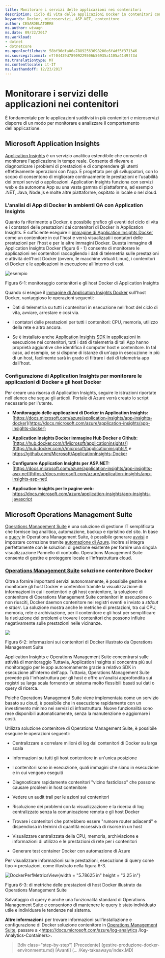 ```yaml
---
title: Monitorare i servizi delle applicazioni nei contenitori
description: Ciclo di vita delle applicazioni Docker in contenitori con piattaforma e strumenti Microsoft
keywords: Docker, microservizi, ASP.NET, contenitore
author: CESARDELATORRE
ms.author: wiwagn
ms.date: 09/22/2017
ms.workload:
- dotnet
- dotnetcore
ms.openlocfilehash: 58bf96dfa06a78892563698200e6f4df5f371346
ms.sourcegitcommit: e7f04439d78909229506b56935a1105a4149ff3d
ms.translationtype: MT
ms.contentlocale: it-IT
ms.lasthandoff: 12/23/2017
---
```

# <a name="monitor-containerized-application-services"></a>Monitorare i servizi delle applicazioni nei contenitori

È fondamentale per le applicazioni suddivisi in più contenitori e microservizi disporre di un modo per monitorare e analizzare il comportamento dell'applicazione.

## <a name="microsoft-application-insights"></a>Microsoft Application Insights

[Application Insights](https://docs.microsoft.com/azure/application-insights/app-insights-overview) è un servizio analitica estendibile che consente di monitorare l'applicazione in tempo reale. Consente di rilevare e diagnosticare i problemi di prestazioni e di comprendere gli utenti effettivamente operazioni con l'app. È progettato per gli sviluppatori, con lo scopo di consentono di migliorare continuamente le prestazioni e l'usabilità dei propri servizi o applicazioni. Application Insights funziona con servizi web e da autonome App su una vasta gamma di piattaforme, ad esempio .NET, Java, Node.js e molte altre piattaforme, ospitato in locale o nel cloud.

### <a name="analyzing-docker-apps-in-qa-environments-using-application-insights"></a>L'analisi di App di Docker in ambienti QA con Application Insights

Quanto fa riferimento a Docker, è possibile grafico gli eventi del ciclo di vita e i contatori delle prestazioni dai contenitori di Docker in Application Insights. È sufficiente eseguire il [immagine di Application Insights Docker](https://hub.docker.com/r/microsoft/applicationinsights/) come un contenitore in cui l'host e verrà visualizzati i contatori delle prestazioni per l'host e per le altre immagini Docker. Questa immagine di Application Insights Docker (figura 6 - 1) consente di monitorare le applicazioni nei contenitori raccogliendo i dati di telemetria sulle prestazioni e attività dell'host Docker (ovvero, le macchine virtuali Linux), i contenitori di Docker e le applicazioni in esecuzione all'interno di essi.

![esempio](./media/image1.png)

Figura 6-1: monitoraggio contenitori e gli host Docker di Application Insights

Quando si esegue il [immagine di Application Insights Docker](https://hub.docker.com/r/microsoft/applicationinsights/) sull'host Docker, vantaggioso le operazioni seguenti:

-   Dati di telemetria su tutti i contenitori in esecuzione nell'host del ciclo di vita, avviare, arrestare e così via.

-   I contatori delle prestazioni per tutti i contenitori: CPU, memoria, utilizzo della rete e altro ancora.

-   Se è installato anche [Application Insights SDK](https://docs.microsoft.com/azure/application-insights/app-insights-asp-net) in applicazioni in esecuzione nei contenitori, tutti i dati di telemetria di tali App hanno proprietà aggiuntive che identifica il computer host e contenitore. In tal caso, ad esempio, se si dispone di istanze di un'app in esecuzione in più di un host, facilmente sarà in grado di filtrare i dati di telemetria app dall'host.

### <a name="setting-up-application-insights-to-monitor-docker-applications-and-docker-hosts"></a>Configurazione di Application Insights per monitorare le applicazioni di Docker e gli host Docker

Per creare una risorsa di Application Insights, seguire le istruzioni riportate nell'elenco che segue gli articoli. Portale di Azure verrà creato lo script necessario per l'utente.

-   **Monitoraggio delle applicazioni di Docker in Application Insights:**[https://docs.microsoft.com/azure/application-insights/app-insights-docker](https://docs.microsoft.com/azure/application-insights/app-insights-docker)

-   **Application Insights Docker immagine Hub Docker e Github:**  
[https://hub.docker.com/r/Microsoft/applicationinsights/](https://hub.docker.com/r/microsoft/applicationinsights/) e <https://github.com/Microsoft/ApplicationInsights-Docker>

-   **Configurare Application Insights per ASP.NET:**  
[https://docs.microsoft.com/azure/application-insights/app-insights-asp-net](https://docs.microsoft.com/azure/application-insights/app-insights-asp-net)

-   **Application Insights per le pagine web:**  
<https://docs.microsoft.com/azure/application-insights/app-insights-javascript>

## <a name="microsoft-operations-management-suite"></a>Microsoft Operations Management Suite

[Operations Management Suite](http://microsoft.com/oms) è una soluzione di gestione IT semplificata che fornisce log analitica, automazione, backup e ripristino del sito. In base a [query](https://blogs.technet.microsoft.com/msoms/2016/01/21/easy-microsoft-operations-management-suite-search-queries/) in Operations Management Suite, è possibile generare [avvisi](https://docs.microsoft.com/azure/operations-management-suite/operations-management-suite-monitoring-alerts) e impostare correzione tramite [automazione di Azure](https://docs.microsoft.com/azure/automation/). Inoltre si integra perfettamente con le soluzioni di gestione esistente per fornire una singola visualizzazione Pannello di controllo. Operations Management Suite consente di gestire e proteggere locale e l'infrastruttura cloud.

### <a name="operations-management-suitehttpmicrosoftcomoms-container-solution-for-docker"></a>[Operations Management Suite](http://microsoft.com/oms) soluzione contenitore Docker

Oltre a fornire importanti servizi autonomamente, è possibile gestire e monitorare gli host Docker e contenitori tramite la visualizzazione di informazioni in cui i contenitori e gli host contenitore, la soluzione di contenitore di Operations Management Suite contenitori in esecuzione o non riusciti, Docker daemon contenitore nei registri eventi e inviato a *stdout* e *stderr*. La soluzione mostra anche le metriche di prestazioni, tra cui CPU, memoria, rete e archiviazione, per il contenitore e gli host per semplificare la risoluzione dei problemi e trovare i contenitori che possono influire negativamente sulle prestazioni nelle vicinanze.

![](./media/image2.png)

Figura 6-2: informazioni sui contenitori di Docker illustrato da Operations Management Suite

Application Insights e Operations Management Suite concentrarsi sulle attività di monitoraggio Tuttavia, Application Insights si concentra più sul monitoraggio per le app autonomamente grazie a relativo SDK in esecuzione all'interno dell'app. Tuttavia, Operations Management Suite prevede più l'infrastruttura per gli host e offre un'analisi approfondita sui registri su larga scala fornendo un sistema molto flessibili basati sui dati o query di ricerca.

Poiché Operations Management Suite viene implementata come un servizio basato su cloud, è possibile che in esecuzione rapidamente con un investimento minimo nei servizi di infrastruttura. Nuove funzionalità sono rese disponibili automaticamente, senza la manutenzione e aggiornare i costi.

Utilizza soluzione contenitore di Operations Management Suite, è possibile eseguire le operazioni seguenti:

-   Centralizzare e correlare milioni di log dai contenitori di Docker su larga scala

-   Informazioni su tutti gli host contenitore in un'unica posizione

-   I contenitori sono in esecuzione, quali immagini che siano in esecuzione e in cui vengono eseguiti

-   Diagnosticare rapidamente contenitori "vicino fastidioso" che possono causare problemi in host contenitore

-   Vedere un audit trail per le azioni sui contenitori

-   Risoluzione dei problemi con la visualizzazione e la ricerca di log centralizzato senza la comunicazione remota e gli host Docker

-   Trovare i contenitori che potrebbero essere "rumore router adiacenti" e dispendiosa in termini di quantità eccessiva di risorse in un host

-   Visualizzare centralizzata della CPU, memoria, archiviazione e informazioni di utilizzo e le prestazioni di rete per i contenitori

-   Generare test container Docker con automazione di Azure

Per visualizzare informazioni sulle prestazioni, esecuzione di query come tipo = prestazioni, come illustrato nella figura 6-3.

![DockerPerfMetricsView](./media/image3.png){width = "5.78625 in" height = "3.25 in"}

Figura 6-3: di metriche delle prestazioni di host Docker illustrato da Operations Management Suite

Salvataggio di query è anche una funzionalità standard di Operations Management Suite e consentono di mantenere le query è stato individuato utile e individuare le tendenze nel sistema.

**Altre informazioni** per trovare informazioni sull'installazione e configurazione di Docker soluzione contenitore in [Operations Management Suite](http://microsoft.com/oms), passare a <https://docs.microsoft.com/azure/log-analytics /log-Analytics-Containers>.

>[!div class="step-by-step"]
[Precedente] (gestire-produzione-docker-environments.md) [Avanti] (... /Key-takeaways/index.MD)
